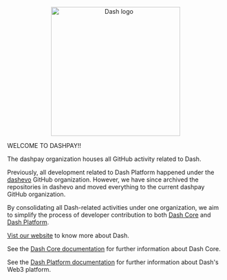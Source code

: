<p align="center" >
<img src="https://docs.dash.org/en/stable/_images/dash_logo.png" alt="Dash logo" title="Dash" width="300">
</p>

WELCOME TO DASHPAY!!

The dashpay organization houses all GitHub activity related to Dash.

Previously, all development related to Dash Platform happened under the [dashevo](https://github.com/dashevo/) GitHub organization. However, we have since archived the repositories in dashevo and moved everything to the current dashpay GitHub organization.

By consolidating all Dash-related activities under one organization, we aim to simplify the process of developer contribution to both [Dash Core](https://github.com/dashpay/dash) and [Dash Platform](https://github.com/dashpay/platform).

[Vist our website](https://www.dash.org/) to know more about Dash. 

See the [Dash Core documentation](https://dashcore.readme.io/) for further information about Dash Core.

See the [Dash Platform documentation](https://dashplatform.readme.io/docs) for further information about Dash's Web3 platform.
